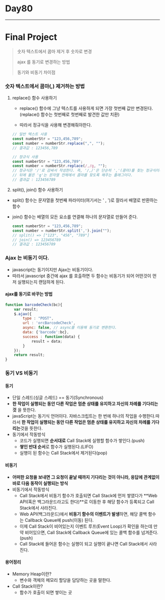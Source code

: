 # Day80

---

# Final Project

>숫자 텍스트에서 콤마 제거 후 숫자로 변경 
>
>ajax 를 동기로 변경하는 방법 
>
>동기와 비동기 차이점 

### 숫자 텍스트에서 콤마(,) 제거하는 방법

1. replace() 함수 사용하기

   - replace() 함수에 그냥 텍스트를 사용하게 되면 가장 첫번째 값만 변경된다. (replace() 함수는 첫번째로 첫번째로 발견한 값만 치환) 

   -  따라서 정규식을 사용해 변경해줘야한다. 

     ```javascript
     // 일반 텍스트 사용 
     const numberStr = "123,456,789";
     const number = numberStr.replace(",", ""); 
     // 결과값 : 123456,789
     
     // 정규식 사용 
     const numberStr = "123,456,789";
     const number = numberStr.replace(/,/g, "");
     // 정규식은 '/'로 감싸서 작성한다. 즉, '/,/'은 단순히 ','(콤마)를 찾는 정규식이다.
     // 뒤에 붙은 'g'는 문자열 전체에서 콤마를 찾도록 해주는 플래그이다.
     // 결과값 : 123456789
     ```

2.  split(), join() 함수 사용하기

   - split() 함수는 문자열을 첫번째 파라미터(여기서는 ' , ')로 잘라서 배열로 반환하는 함수

   - join() 함수는 배열의 모든 요소를 연결해 하나의 문자열로 만들어 준다.

     ```javascript
     const numberStr = "123,456,789";
     const number = numberStr.split(',').join("");
     // split() => ["123", "456", "789"] 
     // join() => 123456789
     // 결과값 : 123456789
     ```

### Ajax 는 비동기 이다. 

- javascript는 동기이지만 Ajax는 비동기이다. 
- 따라서  javascript 중간에 ajax 를 호출하면 두 함수는 비동기가 되어 어떤것이 먼저 실행되는지 랜덤하게 된다. 

#### ajax를 동기로 바꾸는 방법

```javascript
function barcodeCheck(bc){ 
    var result; 
    $.ajax({
        type : "POST",
        url : 'orcBarcodeCheck',
        async: false, // async를 이용해 동기로 변환한다. 
        data: {'barcode':bc},
        success : function(data) {
            result = data; 
        }
    });
    return result;
}
```

### 동기 VS 비동기 

#### 동기 

- 단일 스레드(싱글 스레드)  ==  동기(Synchronous)
- **한 작업이 실행되는 동안 다른 작업은 멈춘 상태를 유지하고 자신의 차례를 기다리는것** 을 뜻한다. 
-  javaScript는 동기식 언어이다. 자바스크립트는 한 번에 하나의 작업을 수행한다.따라서 **한 작업이 실행되는 동안 다른 작업은 멈춘 상태를 유지하고 자신의 차례를 기다리는**것을 뜻한다. 
- 동기에서 작동방식 
  - 코드가 실행되면 **순서대로** Call Stack에 실행할 함수가 쌓인다.(push)
  - **쌓인 반대 순서**로 함수가 실행된다.(LIFO)
  - 실행이 된 함수는 Call Stack에서 제거된다(pop)

#### 비동기 

- **어떠한 요청을 보내면 그 요청이 끝날 때까지 기다리는 것이 아니라, 응답에 관계없이 바로 다음 동작이 실행되는 방식**
- 비동기에서 작동방식 
  - Call Stack에서 비동기 함수가 호출되면 Call Stack에 먼저 쌓였다가 **Web API(혹은 백그라운드라고도 한다)**로 이동한 후 해당 함수가 등록되고 Call Stack에서 사라진다.
  - Web API(백그라운드)에서 **비동기 함수의 이벤트가 발생**하면, 해당 콜백 함수는 Callback Queue에 push(이동) 된다.
  - 이제 Call Stack이 비어있는지 이벤트 루프(Event Loop)가 확인을 하는데 만약 비어있으면, Call Stack에 Callback Queue에 있는 콜백 함수를 넘겨준다.(push)
  - Call Stack에 들어온 함수는 실행이 되고 실행이 끝나면 Call Stack에서 사라진다. 

#### 용어정리

- Memory Heap이란?
  - 변수와 객체의 메모리 할당을 담당하는 곳을 말한다.
- Call Stack이란?
  - 함수가 호출이 되면 쌓이는 곳

